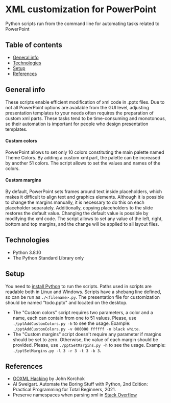 # XML customization for PowerPoint
Python scripts run from the command line for automating tasks related to PowerPoint
## Table of contents
* [General info](#general-info)
* [Technologies](#technologies)
* [Setup](#setup)
* [References](#references)
## General info
These scripts enable efficient modification of xml code in .pptx files. Due to not all PowerPoint options are available from the GUI level, adjusting presentation templates to your needs often requires the preparation of custom xml parts. These tasks tend to be time-consuming and monotonous, so their automation is important for people who design presentation templates.
#### Custom colors
PowerPoint allows to set only 10 colors constituting the main palette named Theme Colors. By adding a custom xml part, the palette can be increased by another 51 colors. The script allows to set the values and names of the colors.
#### Custom margins
By default, PowerPoint sets frames around text inside placeholders, which makes it difficult to align text and graphics elements. Although it is possible to change the margins manually, it is necessary to do this on each placeholder separately. Additionally, copying placeholders to the slide restores the default value. Changing the default value is possible by modifying the xml code. The script allows to set any value of the left, right, bottom and top margins, and the change will be applied to all layout files.
## Technologies
* Python 3.8.10
* The Python Standard Library only
## Setup
You need to [install Python](https://www.python.org/downloads/) to run the scripts. Paths used in scripts are readable both in Linux and Windows.
Scripts have a shebang line defined, so can be run as ```./<filename>.py```. The presentation file for customization should be named "todo.pptx" and located on the desktop.
* The "Custom colors" script requires two parameters, a color and a name, each can contain from one to 51 values. Please, use ```./pptAddCustomColors.py -h``` to see the usage. Example: ```./pptAddCustomColors.py -v 000000 ffffff -n black white```.
* The "Custom margins" script doesn't require any parameter if margins should be set to zero. Otherwise, the value of each margin should be provided. Please, use ```./pptSetMargins.py -h``` to see the usage. Example: ```./pptSetMargins.py -l 3 -r 3 -t 3 -b 3```.
## References
* [OOXML Hacking](https://www.brandwares.com/bestpractices/category/xml-hacks/) by John Korchok
* Al Sweigart. Automate the Boring Stuff with Python, 2nd Edition: Practical Programming for Total Beginners, 2021.
* Preserve namespaces when parsing xml in [Stack Overflow](https://stackoverflow.com/questions/54439309/how-to-preserve-namespaces-when-parsing-xml-via-elementtree-in-python)
